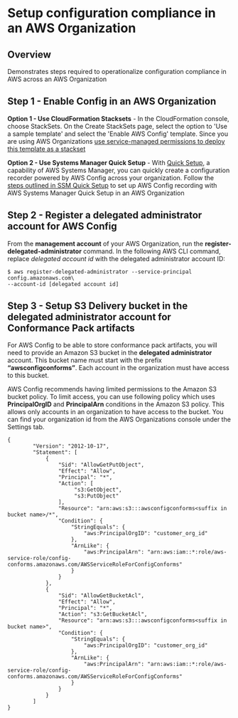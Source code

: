 <p align="center">
</p>

# Setup configuration compliance in an AWS Organization

## Overview

Demonstrates steps required to operationalize configuration compliance in AWS across an AWS Organization


## Step 1 - Enable Config in an AWS Organization 

**Option 1 - Use CloudFormation Stacksets** - In the CloudFormation console, choose StackSets. On the Create StackSets page, select the option to 'Use a sample template' and select the 'Enable AWS Config' template. Since you are using AWS Organizations [use service-managed permissions to deploy this template as a stackset](https://docs.aws.amazon.com/AWSCloudFormation/latest/UserGuide/stacksets-getting-started-create.html#stacksets-orgs-associate-stackset-with-org)

**Option 2 - Use Systems Manager Quick Setup** - With [Quick Setup](https://docs.aws.amazon.com/systems-manager/latest/userguide/systems-manager-quick-setup.html), a capability of AWS Systems Manager, you can quickly create a configuration recorder powered by AWS Config across your organization. Follow the [steps outlined in SSM Quick Setup](https://docs.aws.amazon.com/systems-manager/latest/userguide/quick-setup-config.html) to set up AWS Config recording with AWS Systems Manager Quick Setup in an AWS Organization

## Step 2 - Register a delegated administrator account for AWS Config

From the **management account** of your AWS Organization, run the **register-delegated-administrator** command. In the following AWS CLI command, replace *delegated account id* with the delegated administrator account ID:

```
$ aws register-delegated-administrator --service-principal config.amazonaws.com\
--account-id [delegated account id]
```

## Step 3 - Setup S3 Delivery bucket in the delegated administrator account for Conformance Pack artifacts

For AWS Config to be able to store conformance pack artifacts, you will need to provide an Amazon S3 bucket in the **delegated administrator** account. This bucket name must start with the prefix **“awsconfigconforms”**. Each account in the organization must have access to this bucket. 

AWS Config recommends having limited permissions to the Amazon S3 bucket policy. To limit access, you can use following policy which uses **PrincipalOrgID** and **PrincipalArn** conditions in the Amazon S3 policy. This allows only accounts in an organization to have access to the bucket.  You can find your organization id from the AWS Organizations console under the Settings tab.

```
{
        "Version": "2012-10-17",
        "Statement": [
            {
                "Sid": "AllowGetPutObject",
                "Effect": "Allow",
                "Principal": "*",
                "Action": [
                     "s3:GetObject",
                     "s3:PutObject"
                ],
                "Resource": "arn:aws:s3:::awsconfigconforms<suffix in bucket name>/*",
                "Condition": {
                    "StringEquals": {
                        "aws:PrincipalOrgID": "customer_org_id"
                    },
                    "ArnLike": {
                        "aws:PrincipalArn": "arn:aws:iam::*:role/aws-service-role/config-conforms.amazonaws.com/AWSServiceRoleForConfigConforms"
                    }
                }
            },
            {
                "Sid": "AllowGetBucketAcl",
                "Effect": "Allow",
                "Principal": "*",
                "Action": "s3:GetBucketAcl",
                "Resource": "arn:aws:s3:::awsconfigconforms<suffix in bucket name>",
                "Condition": {
                    "StringEquals": {
                        "aws:PrincipalOrgID": "customer_org_id"
                    },
                    "ArnLike": {
                        "aws:PrincipalArn": "arn:aws:iam::*:role/aws-service-role/config-conforms.amazonaws.com/AWSServiceRoleForConfigConforms"
                    }
                }
            }
        ]
}

```


